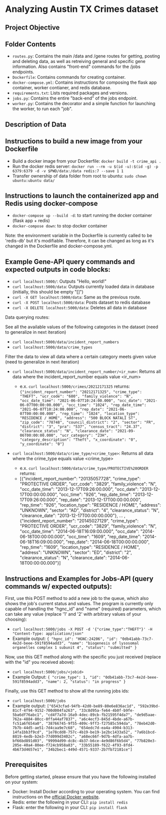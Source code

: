 
# Analyzing Austin TX Crimes dataset

## Project Objective

## Folder Contents
- `routes.py`: Contains the main /data and /gene routes for getting, posting and deleting data, as well as retreiving general and specific gene information. Also contains "front-end" commands for the /jobs endpoints.
- `Dockerfile`: Contains commands for creating container.
- `docker-compose.yml`: Contains instructions for composing the flask app container, worker contianer, and redis database. 
- `requirements.txt`: Lists required packages and versions.
- `jobs.py`: Contains the entire "back-end" of the jobs endpoint. 
- `worker.py`: Contains the decorator and a simple function for launching the worker, to run each "job".

## Description of Data


## Instructions to build a new image from your Dockerfile
- Build a docker image from your Dockerfile: `docker build -t crime_api .`
- Run the docker redis server: `docker run --rm -u $(id -u):$(id -g) -p 6379:6379 -d -v $PWD/data:/data redis:7 --save 1 1`
- Transfer ownership of data folder from root to ubuntu: `sudo chown ubuntu:ubuntu data/`

## Instructions to launch the containerized app and Redis using docker-compose
- `docker-compose up --build -d`: to start running the docker container (flask app + redis)
- `docker-compose down`: to stop docker container

Note: the environment variable in the Dockerfile is currently called to be 'redis-db' but it's modifiable. Therefore, it can be changed as long as it's changed in the Dockerfile and docker-compose.yml.

## Example Gene-API query commands and expected outputs in code blocks:

- `curl localhost:5000/`: Outputs "Hello, world!"
- `curl localhost:5000/data`: Outputs currently loaded data in database (initially, this should be empty "[]")
- `curl -X GET localhost:5000/data`: Same as the previous route.
- `curl -X POST localhost:5000/data`: Posts dataset to redis database
- `curl -X DELETE localhost:5000/data`: Deletes all data in database

Data querying routes:

See all the available values of the following categories in the dataset (need to generalize in next iteration)
- `curl localhost:5000/data/incident_report_numbers`
- `curl localhost:5000/data/crime_types`

Filter the data to view all data where a certain category meets given value (need to generalize in next iteration)
- `curl localhost:5000/data/incident_report_number/<ir_num>`: Returns all data where the incident_report_number equals value <ir_num>
  - e.x. `curl localhost:5000/crimes/20212171325` returns: `{"incident_report_number": "20212171325", "crime_type": "THEFT", "ucr_code": "600", "family_violence": "N", "occ_date_time": "2021-06-07T10:24:00.000", "occ_date": "2021-06-07T00:00:00.000", "occ_time": "1024", "rep_date_time": "2021-06-07T10:24:00.000", "rep_date": "2021-06-07T00:00:00.000", "rep_time": "1024", "location_type": "RESIDENCE / HOME", "address": "500 BLOCK NATALI ST", "zip_code": "78748", "council_district": "2", "sector": "FR", "district": "3", "pra": "537", "census_tract": "24.37", "clearance_status": "N", "clearance_date": "2021-09-06T00:00:00.000", "ucr_category": "23H", "category_description": "Theft", "x_coordinate": "0", "y_coordinate": "0"}`

- `curl localhost:5000/data/crime_type/<crime_type>`: Returns all data where the crime_type equals value <crime_type>
  - e.x. `curl localhost:5000/data/crime_type/PROTECTIVE%20ORDER` returns:
  - [{"incident_report_number": "20135057728", "crime_type": "PROTECTIVE ORDER", "ucr_code": "3829", "family_violence": "N", "occ_date_time": "2013-12-17T09:26:00.000", "occ_date": "2013-12-17T00:00:00.000", "occ_time": "926", "rep_date_time": "2013-12-17T09:26:00.000", "rep_date": "2013-12-17T00:00:00.000", "rep_time": "926", "location_type": "RESIDENCE / HOME", "address": "UNKNOWN", "sector": "AD", "district": "4", "clearance_status": "N", "clearance_date": "2013-12-17T00:00:00.000"}, ... , {"incident_report_number": "20145027129", "crime_type": "PROTECTIVE ORDER", "ucr_code": "3829", "family_violence": "N", "occ_date_time": "2014-06-18T16:09:00.000", "occ_date": "2014-06-18T00:00:00.000", "occ_time": "1609", "rep_date_time": "2014-06-18T16:09:00.000", "rep_date": "2014-06-18T00:00:00.000", "rep_time": "1609", "location_type": "RESIDENCE / HOME", "address": "UNKNOWN", "sector": "ED", "district": "2", "clearance_status": "N", "clearance_date": "2014-06-18T00:00:00.000"}]
 

## Instructions and Examples for Jobs-API (query commands w/ expected outputs):

First, use this POST method to add a new job to the queue, which also shows the job's current status and values. The program is currently only capable of handling the "hgnc_id" and "name" (required) parameters, which can take any value (replace '1' and '2' with arbitrary values of your choosing):
- `curl localhost:5000/jobs -X POST -d '{"crime_type":"THEFT"}' -H "Content-Type: application/json"`
- Example output: `{
  "hgnc_id": "HGNC:24206",
  "id": "0db41abb-73c7-4e2d-beee-591f8594add3",
  "name": "biogenesis of lysosomal organelles complex 1 subunit 4",
  "status": "submitted"
}`

Now, use this GET method along with the specific <jobid> you just received (replace <jobid> with the "id" you received above):
- `curl localhost:5000/jobs/<jobid>`
- Example Output: `{
  "crime_type": 1,
  "id": "0db41abb-73c7-4e2d-beee-591f8594add3",
  "name": 2,
  "status": "in progress"
}`

Finally, use this GET method to show all the running jobs ids:
- `curl localhost:5000/jobs`
- Example output: 
`["6543cfad-94fb-42d0-be89-80e6e836ac1d", "592e39bd-81cf-4f94-9152-700d004fa263", "33c8d95a-fe64-4b0f-b9fe-5ba6df76abc1", "cd4f7a7d-16a9-4dec-89cb-fb21595f4da7", "de9d5aae-762a-4884-80cc-0ffa44af7837", "a6c4ecf3-845d-4bde-a67b-fc51a6f654a0", "38766745-9f55-409c-9ff3-f27585c594da", "78eb42d0-7b7b-44d5-ae51-7d4caa9e7c68", "654edc7d-ea4a-4904-b313-14fa1bb3f9cd", "1e78cdd8-757c-4b19-be19-1e2bc1433a52", "7a6b1bcd-8819-4edb-b2e3-77d099d3402c", "a68ec66f-9d7b-4dfa-aa7b-bf66bd891d03", "99994d99-dc8c-4b37-b6ce-4e9d86f6b5d4", "77b820e3-205e-40a4-80ee-f724cb958a83", "33b55189-f622-4f93-8fd4-4b673d4657e1", "34b2bec1-449d-4571-9337-2b7fb72181ce"]`
 

## Prerequisites
Before getting started, please ensure that you have the following installed on your system:
- Docker: Install Docker according to your operating system. You can find instructions on the [official Docker website](https://docs.docker.com/get-docker/).
- Redis: enter the following in your CLI: `pip install redis`
- Flask: enter the following in your CLI: `pip install flask`


